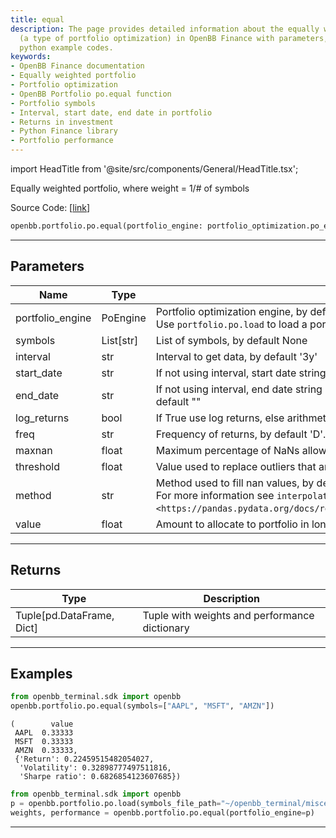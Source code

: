 ```yaml
---
title: equal
description: The page provides detailed information about the equally weighted portfolio
  (a type of portfolio optimization) in OpenBB Finance with parameters, returns and
  python example codes.
keywords:
- OpenBB Finance documentation
- Equally weighted portfolio
- Portfolio optimization
- OpenBB Portfolio po.equal function
- Portfolio symbols
- Interval, start date, end date in portfolio
- Returns in investment
- Python Finance library
- Portfolio performance
---
```


import HeadTitle from '@site/src/components/General/HeadTitle.tsx';

<HeadTitle title="portfolio.po.equal - Reference | OpenBB SDK Docs" />

Equally weighted portfolio, where weight = 1/# of symbols

Source Code: [[link](https://github.com/OpenBB-finance/OpenBBTerminal/tree/main/openbb_terminal/portfolio/portfolio_optimization/po_model.py#L2063)]

```python
openbb.portfolio.po.equal(portfolio_engine: portfolio_optimization.po_engine.PoEngine = None, symbols: List[str] = None, kwargs: Any)
```

---

## Parameters

| Name | Type | Description | Default | Optional |
| ---- | ---- | ----------- | ------- | -------- |
| portfolio_engine | PoEngine | Portfolio optimization engine, by default None<br/>Use `portfolio.po.load` to load a portfolio engine | None | True |
| symbols | List[str] | List of symbols, by default None | None | True |
| interval | str | Interval to get data, by default '3y' | None | True |
| start_date | str | If not using interval, start date string (YYYY-MM-DD), by default "" | None | True |
| end_date | str | If not using interval, end date string (YYYY-MM-DD). If empty use last weekday, by default "" | None | True |
| log_returns | bool | If True use log returns, else arithmetic returns, by default False | None | True |
| freq | str | Frequency of returns, by default 'D'. Options: 'D' for daily, 'W' for weekly, 'M' for monthly | None | True |
| maxnan | float | Maximum percentage of NaNs allowed in the data, by default 0.05 | None | True |
| threshold | float | Value used to replace outliers that are higher than threshold, by default 0.0 | None | True |
| method | str | Method used to fill nan values, by default 'time'<br/>For more information see `interpolate <https://pandas.pydata.org/docs/reference/api/pandas.DataFrame.interpolate.html>`__. | None | True |
| value | float | Amount to allocate to portfolio in long positions, by default 1.0 | None | True |


---

## Returns

| Type | Description |
| ---- | ----------- |
| Tuple[pd.DataFrame, Dict] | Tuple with weights and performance dictionary |
---

## Examples

```python
from openbb_terminal.sdk import openbb
openbb.portfolio.po.equal(symbols=["AAPL", "MSFT", "AMZN"])
```

```
(        value
 AAPL  0.33333
 MSFT  0.33333
 AMZN  0.33333,
 {'Return': 0.22459515482054027,
  'Volatility': 0.32898777497511816,
  'Sharpe ratio': 0.6826854123607685})
```
```python
from openbb_terminal.sdk import openbb
p = openbb.portfolio.po.load(symbols_file_path="~/openbb_terminal/miscellaneous/portfolio_examples/allocation/60_40_Portfolio.xlsx")
weights, performance = openbb.portfolio.po.equal(portfolio_engine=p)
```

---
